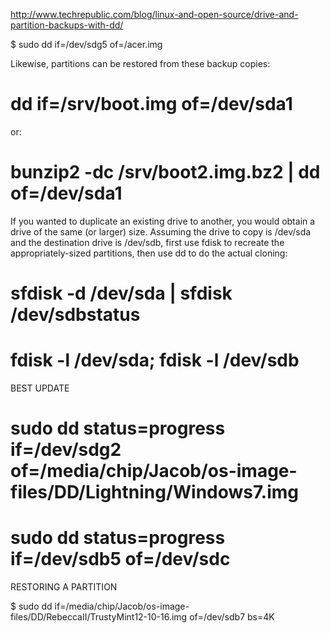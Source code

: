 http://www.techrepublic.com/blog/linux-and-open-source/drive-and-partition-backups-with-dd/

$ sudo dd if=/dev/sdg5 of=/acer.img


Likewise, partitions can be restored from these backup copies:

# dd if=/srv/boot.img of=/dev/sda1

or:

# bunzip2 -dc /srv/boot2.img.bz2 | dd of=/dev/sda1

If you wanted to duplicate an existing drive to another, you would obtain a drive of the same (or larger) size. Assuming the drive to copy is /dev/sda and the destination drive is /dev/sdb, first use fdisk to recreate the appropriately-sized partitions, then use dd to do the actual cloning:

# sfdisk -d /dev/sda | sfdisk /dev/sdbstatus

# fdisk -l /dev/sda; fdisk -l /dev/sdb

BEST UPDATE

# sudo dd status=progress if=/dev/sdg2 of=/media/chip/Jacob/os-image-files/DD/Lightning/Windows7.img


# sudo dd status=progress if=/dev/sdb5 of=/dev/sdc

RESTORING A PARTITION

$ sudo dd if=/media/chip/Jacob/os-image-files/DD/RebeccaII/TrustyMint12-10-16.img of=/dev/sdb7 bs=4K

